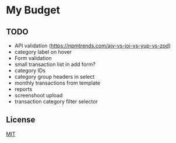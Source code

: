 # My Budget

## TODO

- API validation (https://npmtrends.com/ajv-vs-joi-vs-yup-vs-zod)
- category label on hover
- Form validation
- small transaction list in add form?
- category IDs
- category group headers in select
- monthly transactions from template
- reports
- screenshoot upload
- transaction category filter selector

## License

[MIT](https://choosealicense.com/licenses/mit/)
